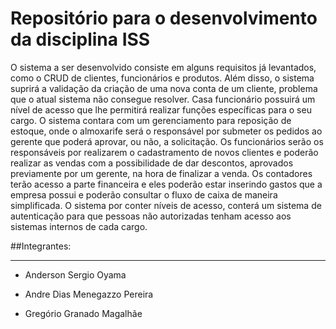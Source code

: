 # Repositório para o desenvolvimento da disciplina ISS

O sistema a ser desenvolvido consiste em alguns requisitos já levantados, como o CRUD de clientes, funcionários e produtos. Além disso, o sistema suprirá a validação da criação de uma nova conta de um cliente, problema que o atual sistema não consegue resolver. Casa funcionário possuirá um nível de acesso que lhe permitirá realizar funções específicas para o seu cargo. O sistema contara com um gerenciamento para reposição de estoque, onde o almoxarife será o responsável por submeter os pedidos ao gerente que poderá aprovar, ou não, a solicitação. Os funcionários serão os responsáveis por realizarem o cadastramento de novos clientes e poderão realizar as vendas com a possibilidade de dar descontos, aprovados previamente por um gerente, na hora de finalizar a venda. Os contadores terão acesso a parte financeira e eles poderão estar inserindo gastos que a empresa possui e poderão consultar o fluxo de caixa de maneira simplificada. O sistema por conter níveis de acesso, conterá um sistema de autenticação para que pessoas não autorizadas tenham acesso aos sistemas internos de cada cargo. 

##Integrantes:
***
 * Anderson Sergio Oyama

 * Andre Dias Menegazzo Pereira	

 * Gregório Granado Magalhãe 

